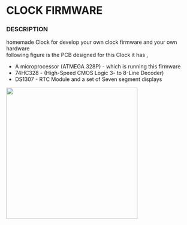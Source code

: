 # CLOCK FIRMWARE

### DESCRIPTION
homemade Clock for develop your own clock firmware and your own hardware <br>
following figure is the PCB designed for this Clock
it has ,<br>
* A microprocessor (ATMEGA 328P) - which is running this firmware
* 74HC328 - (High-Speed CMOS Logic 3- to 8-Line Decoder)
* DS1307 - RTC Module
	and a set of Seven segment displays <br>
<img src = "pcb.png" height = "350" >
